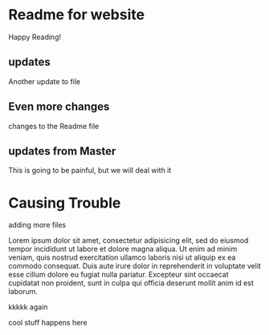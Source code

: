 # Readme for website

Happy Reading!

## updates

Another update to file

## Even more changes

changes to the Readme file

## updates from Master

This is going to be painful, but we will deal with it

# Causing Trouble

adding more files

Lorem ipsum dolor sit amet, consectetur adipisicing elit, sed do eiusmod tempor incididunt ut labore et dolore magna aliqua. Ut enim ad minim veniam, quis nostrud exercitation ullamco laboris nisi ut aliquip ex ea commodo consequat. Duis aute irure dolor in reprehenderit in voluptate velit esse cillum dolore eu fugiat nulla pariatur. Excepteur sint occaecat cupidatat non proident, sunt in culpa qui officia deserunt mollit anim id est laborum.

kkkkk again

cool stuff happens here
